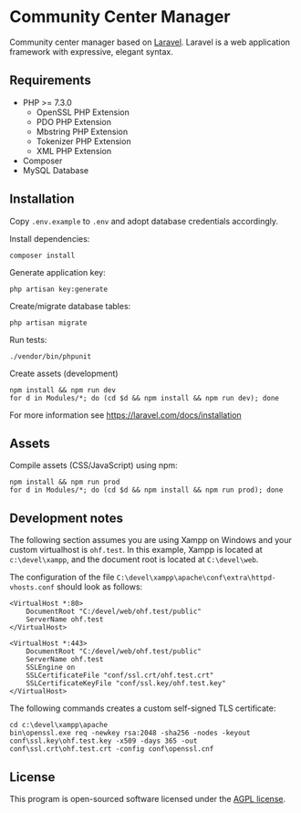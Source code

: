 Community Center Manager
========================

Community center manager based on [Laravel](https://laravel.com/). Laravel is a web application framework with expressive, elegant syntax.

Requirements
------------

* PHP >= 7.3.0
    * OpenSSL PHP Extension
    * PDO PHP Extension
    * Mbstring PHP Extension
    * Tokenizer PHP Extension
    * XML PHP Extension
* Composer
* MySQL Database

Installation
------------

Copy `.env.example` to `.env` and adopt database credentials accordingly.

Install dependencies:

    composer install

Generate application key:

    php artisan key:generate

Create/migrate database tables:

    php artisan migrate

Run tests:

    ./vendor/bin/phpunit

Create assets (development)

    npm install && npm run dev
    for d in Modules/*; do (cd $d && npm install && npm run dev); done

For more information see https://laravel.com/docs/installation

Assets
------

Compile assets (CSS/JavaScript) using npm:

    npm install && npm run prod
    for d in Modules/*; do (cd $d && npm install && npm run prod); done

Development notes
-----------------

The following section assumes you are using Xampp on Windows and your custom virtualhost is `ohf.test`.
In this example, Xampp is located at `c:\devel\xampp`, and the document root is located at `C:\devel\web`.

The configuration of the file `C:\devel\xampp\apache\conf\extra\httpd-vhosts.conf` should look as follows:

    <VirtualHost *:80>
        DocumentRoot "C:/devel/web/ohf.test/public"
        ServerName ohf.test
    </VirtualHost>

    <VirtualHost *:443>
        DocumentRoot "C:/devel/web/ohf.test/public"
        ServerName ohf.test
        SSLEngine on
        SSLCertificateFile "conf/ssl.crt/ohf.test.crt"
        SSLCertificateKeyFile "conf/ssl.key/ohf.test.key"
    </VirtualHost>

The following commands creates a custom self-signed TLS certificate:

    cd c:\devel\xampp\apache
    bin\openssl.exe req -newkey rsa:2048 -sha256 -nodes -keyout conf\ssl.key\ohf.test.key -x509 -days 365 -out conf\ssl.crt\ohf.test.crt -config conf\openssl.cnf

License
-------

This program is open-sourced software licensed under the [AGPL license](https://www.gnu.org/licenses/agpl-3.0.en.html).

